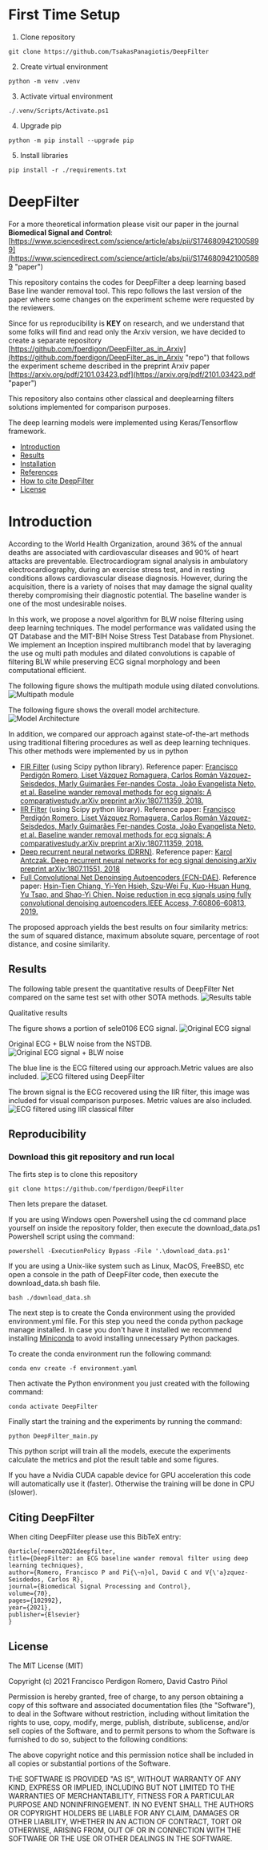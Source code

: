 # First Time Setup
1. Clone repository
~~~
git clone https://github.com/TsakasPanagiotis/DeepFilter
~~~
2. Create virtual environment
~~~
python -m venv .venv
~~~
3. Activate virtual environment
~~~
./.venv/Scripts/Activate.ps1
~~~
4. Upgrade pip
~~~
python -m pip install --upgrade pip
~~~
5. Install libraries
~~~
pip install -r ./requirements.txt
~~~

# DeepFilter
For a more theoretical information please visit our paper in the journal **Biomedical Signal and Control**: 
[https://www.sciencedirect.com/science/article/abs/pii/S1746809421005899](https://www.sciencedirect.com/science/article/abs/pii/S1746809421005899 "paper")  

This repository contains the codes for DeepFilter a deep learning based Base line wander removal tool. 
This repo follows the last version of the paper where some changes on the experiment scheme were requested
by the reviewers.

Since for us reproducibility is **KEY** on research, and we understand that some folks will find and read only the 
Arxiv version, we have decided to create a separate repository 
[https://github.com/fperdigon/DeepFilter_as_in_Arxiv](https://github.com/fperdigon/DeepFilter_as_in_Arxiv "repo")
that follows the experiment scheme described in the preprint Arxiv paper 
[https://arxiv.org/pdf/2101.03423.pdf](https://arxiv.org/pdf/2101.03423.pdf "paper") 

This repository also contains other classical and deeplearning filters solutions implemented for comparison purposes.

The deep learning models were implemented using Keras/Tensorflow framework.

- [Introduction](#introduction)
- [Results](#results)
- [Installation](#installation)
- [References](#references)
- [How to cite DeepFilter](#citing-deepfilter)
- [License](#license)

# Introduction

According to the World Health Organization, around 36% of the annual deaths are associated with cardiovascular 
diseases and 90% of heart attacks are preventable. Electrocardiogram signal analysis in ambulatory electrocardiography, 
during an exercise stress test, and in resting conditions allows cardiovascular disease diagnosis. 
However, during the acquisition, there is a variety of noises that may damage the signal quality thereby compromising 
their diagnostic potential. The baseline wander is one of the most undesirable noises.
 
In this work, we propose a novel algorithm for BLW noise filtering using deep learning techniques. The model performance 
was validated using the QT Database and the MIT-BIH Noise Stress Test Database from Physionet. We implement an Inception 
inspired multibranch model that by laveraging the use og multi path modules and dilated convolutions is capable of 
filtering BLW while preserving ECG signal morphology and been computational efficient.  

The following figure shows the multipath module using dilated convolutions. 
![Multipath module](ReadmeImg/fig_filter_layer.png "Multipath module")

The following figure shows the overall model architecture.
![Model Architecture](ReadmeImg/fig_prop_arch.png "Model Architecture")

In addition, we compared our approach against state-of-the-art methods using traditional filtering procedures as well as deep learning techniques.
This other methods were implemented by us in python 
* [FIR Filter](https://github.com/fperdigon/DeepFilter/blob/master/digitalFilters/dfilters.py#L17) (using Scipy python library). Reference paper: [Francisco Perdigón Romero, Liset Vázquez Romaguera, Carlos Román Vázquez-Seisdedos, Marly Guimarães Fer-nandes Costa, João Evangelista Neto, et al.  Baseline wander removal methods for ecg signals: A comparativestudy.arXiv preprint arXiv:1807.11359, 2018.](https://arxiv.org/pdf/1807.11359.pdf)
* [IIR Filter](https://github.com/fperdigon/DeepFilter/blob/master/digitalFilters/dfilters.py#L100) (using Scipy python library). Reference paper: [Francisco Perdigón Romero, Liset Vázquez Romaguera, Carlos Román Vázquez-Seisdedos, Marly Guimarães Fer-nandes Costa, João Evangelista Neto, et al.  Baseline wander removal methods for ecg signals: A comparativestudy.arXiv preprint arXiv:1807.11359, 2018.](https://arxiv.org/pdf/1807.11359.pdf)
* [Deep recurrent neural networks (DRRN)](https://github.com/fperdigon/DeepFilter/blob/master/deepFilter/dl_models.py#L511). Reference paper: [Karol Antczak. Deep recurrent neural networks for ecg signal denoising.arXiv preprint arXiv:1807.11551, 2018](https://arxiv.org/pdf/1807.11551.pdf)
* [Full Convolutional Net Denoinsing Autoencoders (FCN-DAE)](https://github.com/fperdigon/DeepFilter/blob/master/deepFilter/dl_models.py#L386). Reference paper: [Hsin-Tien Chiang, Yi-Yen Hsieh, Szu-Wei Fu, Kuo-Hsuan Hung, Yu Tsao, and Shao-Yi Chien. Noise reduction in ecg signals using fully convolutional denoising autoencoders.IEEE Access, 7:60806–60813, 2019.](https://ieeexplore.ieee.org/stamp/stamp.jsp?tp=&arnumber=8693790)

The proposed approach yields the best results on four similarity metrics: the sum of squared distance, maximum absolute square, percentage of root distance, and cosine 
similarity.

## Results

The following table present the quantitative results of DeepFilter Net compared on the same test set with other SOTA 
methods.
![Results table](ReadmeImg/results_table.png "Results table")

Qualitative results

The figure shows a portion of sele0106 ECG signal.
![Original ECG signal](ReadmeImg/fig_sele0106_orig.png "Original ECG signal")

Original ECG + BLW noise from the NSTDB.
![Original ECG signal + BLW noise](ReadmeImg/fig_sele0106_orig+blw.png "Original ECG signal + BLW noise")

The blue line is the ECG filtered using our approach.Metric values are also included.
![ECG filtered using DeepFilter](ReadmeImg/fig_sele0106_dl_filter.png "ECG filtered using DeepFilter")

The brown signal is the ECG recovered using the IIR filter, this image was included for visual comparison purposes. Metric values are also included.
![ECG filtered using IIR classical filter](ReadmeImg/fig_sele0106_iir_filter.png "ECG filtered using IIR classical filter")


## Reproducibility
  
### Download this git repository and run local
The firts step is to clone this repository
 
~~~
git clone https://github.com/fperdigon/DeepFilter
~~~

Then lets prepare the dataset.

If you are using Windows open Powershell using the cd command place yourself on  inside the repository folder, then 
execute the download_data.ps1 Powershell script using the command:

~~~
powershell -ExecutionPolicy Bypass -File '.\download_data.ps1'
~~~

If you are using a Unix-like system such as Linux, MacOS, FreeBSD, etc open a console in the path of DeepFilter code, 
then execute the download_data.sh bash file. 

~~~
bash ./download_data.sh
~~~

The next step is to create the Conda environment using the provided environment.yml file. For this step you need the 
conda python package manage installed. In case you don't have it installed we recommend installing 
[Miniconda](https://docs.conda.io/projects/conda/en/latest/user-guide/install/) to avoid installing unnecessary Python 
packages. 

To create the conda environment run the following command:
~~~
conda env create -f environment.yaml
~~~

Then activate the Python environment you just created with the following command:

~~~
conda activate DeepFilter
~~~

Finally start the training and the experiments by running the command:

~~~
python DeepFilter_main.py
~~~

This python script will train all the models, execute the experiments calculate the metrics and plot the result table 
and some figures.

If you have a Nvidia CUDA capable device for GPU acceleration this code will automatically use it (faster). Otherwise the 
training will be done in CPU (slower).   

## Citing DeepFilter

When citing DeepFilter please use this BibTeX entry:
   
    @article{romero2021deepfilter,
    title={DeepFilter: an ECG baseline wander removal filter using deep learning techniques},
    author={Romero, Francisco P and Pi{\~n}ol, David C and V{\'a}zquez-Seisdedos, Carlos R},
    journal={Biomedical Signal Processing and Control},
    volume={70},
    pages={102992},
    year={2021},
    publisher={Elsevier}
    }
    
## License

The MIT License (MIT)

Copyright (c) 2021 Francisco Perdigon Romero, David Castro Piñol

Permission is hereby granted, free of charge, to any person obtaining a copy
of this software and associated documentation files (the "Software"), to deal
in the Software without restriction, including without limitation the rights
to use, copy, modify, merge, publish, distribute, sublicense, and/or sell
copies of the Software, and to permit persons to whom the Software is
furnished to do so, subject to the following conditions:

The above copyright notice and this permission notice shall be included in all
copies or substantial portions of the Software.

THE SOFTWARE IS PROVIDED "AS IS", WITHOUT WARRANTY OF ANY KIND, EXPRESS OR
IMPLIED, INCLUDING BUT NOT LIMITED TO THE WARRANTIES OF MERCHANTABILITY,
FITNESS FOR A PARTICULAR PURPOSE AND NONINFRINGEMENT. IN NO EVENT SHALL THE
AUTHORS OR COPYRIGHT HOLDERS BE LIABLE FOR ANY CLAIM, DAMAGES OR OTHER
LIABILITY, WHETHER IN AN ACTION OF CONTRACT, TORT OR OTHERWISE, ARISING FROM,
OUT OF OR IN CONNECTION WITH THE SOFTWARE OR THE USE OR OTHER DEALINGS IN THE
SOFTWARE.

